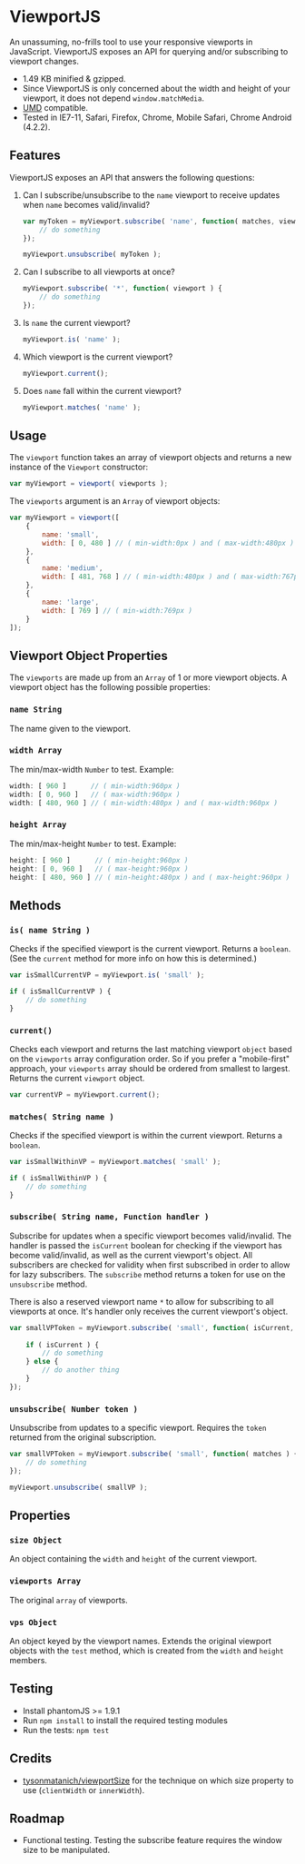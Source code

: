 # ViewportJS #

An unassuming, no-frills tool to use your responsive viewports in JavaScript. ViewportJS exposes an API for querying and/or subscribing to viewport changes.

- 1.49 KB minified & gzipped.
- Since ViewportJS is only concerned about the width and height of your viewport, it does not depend `window.matchMedia`.
- [UMD](https://github.com/umdjs/umd) compatible.
- Tested in IE7-11, Safari, Firefox, Chrome, Mobile Safari, Chrome Android (4.2.2).



## Features ##

ViewportJS exposes an API that answers the following questions:

1. Can I subscribe/unsubscribe to the `name` viewport to receive updates when `name` becomes valid/invalid?

    ```js
    var myToken = myViewport.subscribe( 'name', function( matches, viewport ) {
        // do something
    });
    
    myViewport.unsubscribe( myToken );
    ```

2. Can I subscribe to all viewports at once?

    ```js
    myViewport.subscribe( '*', function( viewport ) {
        // do something
    });
    ```

3. Is `name` the current viewport?

    ```js
    myViewport.is( 'name' );
    ```

4. Which viewport is the current viewport?

    ```js
    myViewport.current();
    ```

5. Does `name` fall within the current viewport?

    ```js
    myViewport.matches( 'name' );
    ```



## Usage ##

The `viewport` function takes an array of viewport objects and returns a new instance of the `Viewport` constructor:

```js
var myViewport = viewport( viewports );
```

The `viewports` argument is an `Array` of viewport objects:

```js
var myViewport = viewport([
    {
        name: 'small',
        width: [ 0, 480 ] // ( min-width:0px ) and ( max-width:480px )
    },
    {
        name: 'medium',
        width: [ 481, 768 ] // ( min-width:480px ) and ( max-width:767px )
    },
    {
        name: 'large',
        width: [ 769 ] // ( min-width:769px )
    }
]);
```



## Viewport Object Properties ##

The `viewports` are made up from an `Array` of 1 or more viewport objects. A viewport object has the following possible properties:


### `name String` ###

The name given to the viewport.
    

### `width Array` ###

The min/max-width `Number` to test. Example:

```js  
width: [ 960 ]      // ( min-width:960px )
width: [ 0, 960 ]   // ( max-width:960px )
width: [ 480, 960 ] // ( min-width:480px ) and ( max-width:960px )
```

### `height Array` ###

The min/max-height `Number` to test. Example:

```js
height: [ 960 ]      // ( min-height:960px )
height: [ 0, 960 ]   // ( max-height:960px )
height: [ 480, 960 ] // ( min-height:480px ) and ( max-height:960px )
```



## Methods ##

### `is( name String )` ###

Checks if the specified viewport is the current viewport. Returns a `boolean`. (See the `current` method for more info on how this is determined.)

```js
var isSmallCurrentVP = myViewport.is( 'small' );

if ( isSmallCurrentVP ) {
    // do something
}
```

### `current()` ###

Checks each viewport and returns the last matching viewport `object` based on the `viewports` array configuration order. So if you prefer a "mobile-first" approach, your `viewports` array should be ordered from smallest to largest. Returns the current `viewport` object.

```js
var currentVP = myViewport.current();
```

### `matches( String name )` ###

Checks if the specified viewport is within the current viewport. Returns a `boolean`.

```js
var isSmallWithinVP = myViewport.matches( 'small' );

if ( isSmallWithinVP ) {
    // do something
}
```

### `subscribe( String name, Function handler )` ###

Subscribe for updates when a specific viewport becomes valid/invalid. The handler is passed the `isCurrent` boolean for checking if the viewport has become valid/invalid, as well as the current viewport's object. All subscribers are checked for validity when first subscribed in order to allow for lazy subscribers. The `subscribe` method returns a token for use on the `unsubscribe` method.

There is also a reserved viewport name `*` to allow for subscribing to all viewports at once. It's handler only receives the current viewport's object.

```js
var smallVPToken = myViewport.subscribe( 'small', function( isCurrent, viewport ) {
    
    if ( isCurrent ) {
        // do something
    } else {
        // do another thing
    }
});
```

### `unsubscribe( Number token )` ###

Unsubscribe from updates to a specific viewport. Requires the `token` returned from the original subscription.

```js
var smallVPToken = myViewport.subscribe( 'small', function( matches ) {
    // do something
});

myViewport.unsubscribe( smallVP );
```



## Properties ##


### `size Object` ###

An object containing the `width` and `height` of the current viewport.


### `viewports Array` ###

The original `array` of viewports.


### `vps Object` ###

An object keyed by the viewport names. Extends the original viewport objects with the `test` method, which is created from the `width` and `height` members.



## Testing ##

- Install phantomJS >= 1.9.1
- Run `npm install` to install the required testing modules
- Run the tests: `npm test`



## Credits ##

- [tysonmatanich/viewportSize](https://github.com/tysonmatanich/viewportSize) for the technique on which size property to use (`clientWidth` or `innerWidth`).



## Roadmap ##

- Functional testing. Testing the subscribe feature requires the window size to be manipulated.
